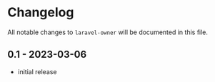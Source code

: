 # Changelog

All notable changes to `laravel-owner` will be documented in this file.

## 0.1 - 2023-03-06

- initial release
